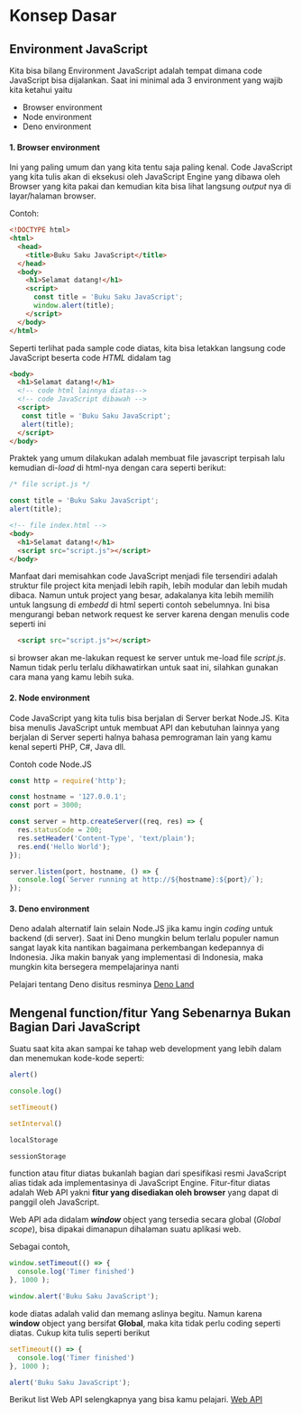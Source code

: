 # Konsep Dasar

## Environment JavaScript
Kita bisa bilang Environment JavaScript adalah tempat dimana code JavaScript bisa dijalankan. Saat ini minimal ada 3 environment yang wajib kita ketahui yaitu

* Browser environment
* Node environment
* Deno environment

#### 1. Browser environment
Ini yang paling umum dan yang kita tentu saja paling kenal. Code JavaScript yang kita tulis akan di eksekusi oleh JavaScript Engine yang dibawa oleh Browser yang kita pakai dan kemudian kita bisa lihat langsung _output_ nya di layar/halaman browser. 

Contoh:
```html
<!DOCTYPE html>
<html>
  <head>
    <title>Buku Saku JavaScript</title>
  </head>
  <body>
    <h1>Selamat datang!</h1>
    <script>
      const title = 'Buku Saku JavaScript';
      window.alert(title);
    </script>
  </body>
</html>
```

Seperti terlihat pada sample code diatas, kita bisa letakkan langsung code JavaScript beserta code _HTML_ didalam tag _<script></script>_ 

```html
<body>
  <h1>Selamat datang!</h1>
  <!-- code html lainnya diatas-->
  <!-- code JavaScript dibawah -->
  <script>
   const title = 'Buku Saku JavaScript';
   alert(title);
  </script>
</body>
```

Praktek yang umum dilakukan adalah membuat file javascript terpisah lalu kemudian di-_load_ di html-nya dengan cara seperti berikut:

```javascript
/* file script.js */

const title = 'Buku Saku JavaScript';
alert(title);
```

```html
<!-- file index.html -->
<body>
  <h1>Selamat datang!</h1>
  <script src="script.js"></script>
</body>
```
Manfaat dari memisahkan code JavaScript menjadi file tersendiri adalah struktur file project kita menjadi lebih rapih, lebih modular dan lebih mudah dibaca. Namun untuk project yang besar, adakalanya kita lebih memilih untuk langsung di _embedd_ di html seperti contoh sebelumnya. Ini bisa mengurangi beban network request ke server karena dengan  menulis code seperti ini

```html
  <script src="script.js"></script>
```
si browser akan me-lakukan request ke server untuk me-load file _script.js_. Namun tidak perlu terlalu dikhawatirkan untuk saat ini, silahkan gunakan cara mana yang kamu lebih suka.

#### 2. Node environment
Code JavaScript yang kita tulis bisa berjalan di Server berkat Node.JS. Kita bisa menulis JavaScript untuk membuat API dan kebutuhan lainnya yang berjalan di Server seperti halnya bahasa pemrograman lain yang kamu kenal seperti PHP, C#, Java dll.

Contoh code Node.JS
```javascript
const http = require('http');

const hostname = '127.0.0.1';
const port = 3000;

const server = http.createServer((req, res) => {
  res.statusCode = 200;
  res.setHeader('Content-Type', 'text/plain');
  res.end('Hello World');
});

server.listen(port, hostname, () => {
  console.log(`Server running at http://${hostname}:${port}/`);
});
```

#### 3. Deno environment
Deno adalah alternatif lain selain Node.JS jika kamu ingin _coding_ untuk backend (di server). Saat ini Deno mungkin belum terlalu populer namun sangat layak kita nantikan bagaimana perkembangan kedepannya di Indonesia. Jika makin banyak yang implementasi di Indonesia, maka mungkin kita bersegera mempelajarinya nanti

Pelajari tentang Deno disitus resminya [Deno Land](https://deno.land/)


## Mengenal function/fitur Yang Sebenarnya Bukan Bagian Dari JavaScript

Suatu saat kita akan sampai ke tahap web development yang lebih dalam dan menemukan kode-kode seperti:

```javascript
alert()

console.log()

setTimeout()

setInterval()

localStorage

sessionStorage
```
function atau fitur diatas bukanlah bagian dari spesifikasi resmi JavaScript alias tidak ada implementasinya di JavaScript Engine. Fitur-fitur diatas adalah Web API yakni **fitur yang disediakan oleh browser** yang dapat di panggil oleh JavaScript.

Web API ada didalam _**window**_ object yang tersedia secara global (_Global scope_), bisa dipakai dimanapun dihalaman suatu aplikasi web.

Sebagai contoh,

```javascript
window.setTimeout(() => {
  console.log('Timer finished')
}, 1000 );

window.alert('Buku Saku JavaScript');
```
kode diatas adalah valid dan memang aslinya begitu. Namun karena **window** object yang bersifat **Global**, maka kita tidak perlu coding seperti diatas. Cukup kita tulis seperti berikut

```javascript
setTimeout(() => {
  console.log('Timer finished')
}, 1000 );

alert('Buku Saku JavaScript');
```

Berikut list Web API selengkapnya yang bisa kamu pelajari. [Web API](https://developer.mozilla.org/en-US/docs/Web/API)
